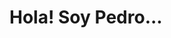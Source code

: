 <!DOCTYPE html>
<html lang="es">
<head>
    <meta charset="UTF-8">
    <meta name="viewport" content="width=device-width, initial-scale=1.0">
    
</head>
<body>
    <div>
    <h1>Hola! Soy Pedro...</h1>
    </div>
</body>
</html>
